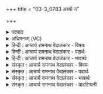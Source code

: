 +++
title = "03-3_0783 अश्वो न"

+++
<details><summary>पदपाठः</summary>

अ꣡श्वः꣢꣯। न। च꣣क्रदः। वृ꣡षा꣢꣯। सम्। गाः। इ꣣न्दो। स꣢म्। अ꣡र्व꣢꣯तः। वि। नः꣣। राये꣢। दु꣡रः꣢꣯। वृ꣣धि। ७८३।
</details>

<details><summary>अधिमन्त्रम् (VC)</summary>

- पवमानः सोमः
- कश्यपो मारीचः
- गायत्री
- षड्जः
</details>

<details><summary>हिन्दी : आचार्य रामनाथ वेदालंकार - विषयः</summary>

अगले मन्त्र में पुनः परमात्मा,आचार्य और राजा को सम्बोधन है।
</details>

<details><summary>हिन्दी : आचार्य रामनाथ वेदालंकार - पदार्थः</summary>

पदार्थान्वयभाषाः -  हे पवमान सोम अर्थात् पवित्रताप्रदायक जगदीश्वर, आचार्य और राजन् ! (वृषा) धर्म, अर्थ, काम और मोक्ष की वर्षा करनेवाले आप (अश्वः न) फैले हुए बादल के समान (चक्रदः) शब्द करते हो। हे (इन्दो) तेजस्विन् ! आप (गाः) गौओं, भूमियों और वेदवाणियों को (सम्) हमें संप्राप्त कराओ। (अर्वतः) घोड़ों, बलों और प्राणों को (सम्) संप्राप्त कराओ और (नः) हमारी (राये) ऐश्वर्यप्राप्ति के लिए (दुरः) द्वारों को (विवृधि) खोल दो ॥३॥ इस मन्त्र में उपमालङ्कार तथा अर्थश्लेष है ॥३॥
</details>

<details><summary>हिन्दी : आचार्य रामनाथ वेदालंकार - भावार्थः</summary>

भावार्थभाषाः -  जगदीश्वर सबके हृदय में स्थित हुआ सत्प्रेरणा देता है, आचार्य विद्यागृह में स्थित हुआ शिष्यों को उपदेश करता है और राजा राष्ट्र में स्थित हुआ राजनियमों को उद्घोषित करता है। वे सभी यथायोग्य दीर्घायुष्य, प्राण, प्रजा, पशु, कीर्ति, धन, ब्रह्मवर्चस आदि प्रदान करते और रास्ते से विघ्न-बाधाओं को दूर करते हैं ॥३॥
</details>

<details><summary>संस्कृत : आचार्य रामनाथ वेदालंकार - विषयः</summary>

अथ पुनरपि परमात्मानमाचार्यं नृपतिं च सम्बोधयति।
</details>

<details><summary>संस्कृत : आचार्य रामनाथ वेदालंकार - पदार्थः</summary>

पदार्थान्वयभाषाः -  हे पवमान सोम पावक जगदीश्वर, आचार्य नृपते च ! (वृषा) धर्मार्थकाममोक्षाणां वर्षकः त्वम् (अश्वः२ न) पर्जन्यः इव (चक्रदः) क्रन्दसि। [क्रद आह्वाने रोदने च, अनिदितोऽपि पठ्यते। क्रदति—क्रदयति। लुङि ‘अचक्रदः’। अडभावश्छान्दसः। लडर्थे लुङ्।] हे (इन्दो) तेजस्विन्। त्वम् (गाः) धेनूः, पृथिवीः, वेदवाचश्च (सम्) संगमय, (अर्वतः) अश्वान् बलानि प्राणांश्च (सम्) संगमय। किञ्च, (नः) अस्माकम् (राये) ऐश्वर्यप्राप्तये (दुरः) द्वाराणि (वि वृधि) अपावृणु, उद्घाटय, ऐश्वर्यप्राप्तौ ये विघ्नाः सन्ति तान् दूरीकुरु इत्यर्थः। [विपूर्वाद् वृञ् वरणे धातोः ‘बहुलं छन्दसि’ अ० २।४।७३ इति श्नोर्लुक् ‘श्रुशृणुपृकृवृभ्यश्छन्दसि’ अ० ६।४।१०२ इति हेर्धिः] ॥३॥ अत्रोपमालङ्कारोऽर्थश्लेषश्च ॥३॥
</details>

<details><summary>संस्कृत : आचार्य रामनाथ वेदालंकार - भावार्थः</summary>

भावार्थभाषाः -  जगदीश्वरः सर्वेषां हृद्देशे तिष्ठन् क्रन्दति सत्प्रेरणां ददाति, आचार्यो विद्यागृहे तिष्ठन् शिष्यानुपदिशति, नृपतिश्च राष्ट्रे तिष्ठन् राजनियमानुद्घोषयति। ते सर्वेऽपि यथायोग्यं दीर्घायुष्यप्राणप्रजापशुकीर्तिद्रविणब्रह्मवर्चसादिकं प्रयच्छन्ति, मार्गाद् विघ्नबाधाश्च निराकुर्वन्ति ॥३॥
</details>

<details><summary>संस्कृत : आचार्य रामनाथ वेदालंकार - पादटिप्पनी</summary>

टिप्पणी:   १. ऋ० ९।६४।३। २. ‘प्र पि॑न्वत॒ वृष्णो॒ अश्व॑स्य॒ धाराः॑ (ऋ० ५।८३।६)’ इति प्रामाण्यादश्वः पर्जन्यः।
</details>